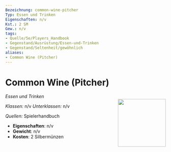 ```yaml
---
Bezeichnung: common-wine-pitcher
Typ: Essen und Trinken
Eigenschaften: n/v
Kst.: 2 SM
Gew.: n/v
tags:
- Quelle/5e/Players_Handbook
- Gegenstand/Ausrüstung/Essen-und-Trinken
- Gegenstand/Seltenheit/gewöhnlich
aliases:
- Common Wine (Pitcher)
---
```

# Common Wine (Pitcher)
*Essen und Trinken*  
<img src="Symbolik/Gegenstände.webp" align="right" width="150">

_Klassen:_ n/v 
_Unterklassen:_  n/v

_Quellen:_ Spielerhandbuch

- **Eigenschaften**: n/v
- **Gewicht**: n/v
- **Kosten**: 2 Silbermünzen